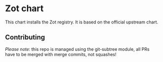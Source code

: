 # Zot chart

This chart installs the Zot registry. It is based on the official upstream chart.

## Contributing

*Please note*: this repo is managed using the git-subtree module, all PRs have to be merged with merge commits,
not squashes!
